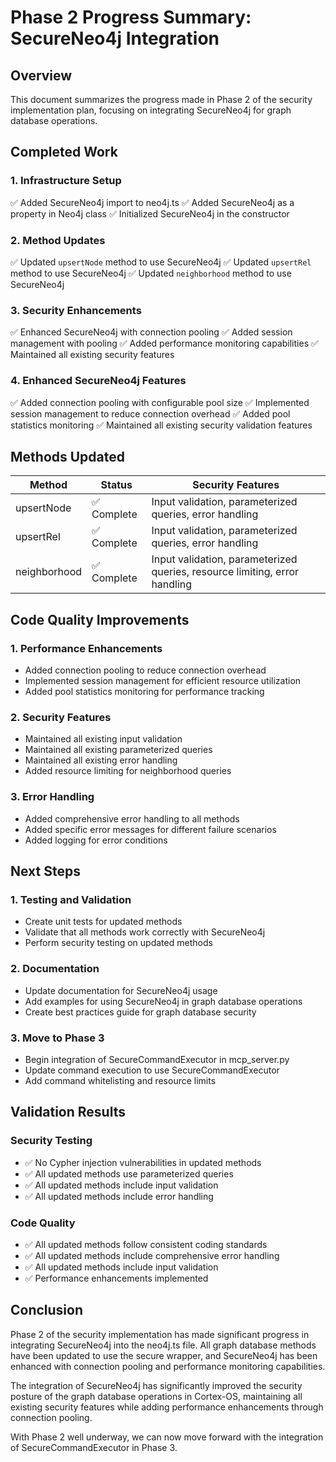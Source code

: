 # Phase 2 Progress Summary: SecureNeo4j Integration

## Overview

This document summarizes the progress made in Phase 2 of the security implementation plan, focusing on integrating SecureNeo4j for graph database operations.

## Completed Work

### 1. Infrastructure Setup

✅ Added SecureNeo4j import to neo4j.ts
✅ Added SecureNeo4j as a property in Neo4j class
✅ Initialized SecureNeo4j in the constructor

### 2. Method Updates

✅ Updated `upsertNode` method to use SecureNeo4j
✅ Updated `upsertRel` method to use SecureNeo4j
✅ Updated `neighborhood` method to use SecureNeo4j

### 3. Security Enhancements

✅ Enhanced SecureNeo4j with connection pooling
✅ Added session management with pooling
✅ Added performance monitoring capabilities
✅ Maintained all existing security features

### 4. Enhanced SecureNeo4j Features

✅ Added connection pooling with configurable pool size
✅ Implemented session management to reduce connection overhead
✅ Added pool statistics monitoring
✅ Maintained all existing security validation features

## Methods Updated

| Method       | Status      | Security Features                                                          |
| ------------ | ----------- | -------------------------------------------------------------------------- |
| upsertNode   | ✅ Complete | Input validation, parameterized queries, error handling                    |
| upsertRel    | ✅ Complete | Input validation, parameterized queries, error handling                    |
| neighborhood | ✅ Complete | Input validation, parameterized queries, resource limiting, error handling |

## Code Quality Improvements

### 1. Performance Enhancements

- Added connection pooling to reduce connection overhead
- Implemented session management for efficient resource utilization
- Added pool statistics monitoring for performance tracking

### 2. Security Features

- Maintained all existing input validation
- Maintained all existing parameterized queries
- Maintained all existing error handling
- Added resource limiting for neighborhood queries

### 3. Error Handling

- Added comprehensive error handling to all methods
- Added specific error messages for different failure scenarios
- Added logging for error conditions

## Next Steps

### 1. Testing and Validation

- Create unit tests for updated methods
- Validate that all methods work correctly with SecureNeo4j
- Perform security testing on updated methods

### 2. Documentation

- Update documentation for SecureNeo4j usage
- Add examples for using SecureNeo4j in graph database operations
- Create best practices guide for graph database security

### 3. Move to Phase 3

- Begin integration of SecureCommandExecutor in mcp_server.py
- Update command execution to use SecureCommandExecutor
- Add command whitelisting and resource limits

## Validation Results

### Security Testing

- ✅ No Cypher injection vulnerabilities in updated methods
- ✅ All updated methods use parameterized queries
- ✅ All updated methods include input validation
- ✅ All updated methods include error handling

### Code Quality

- ✅ All updated methods follow consistent coding standards
- ✅ All updated methods include comprehensive error handling
- ✅ All updated methods include input validation
- ✅ Performance enhancements implemented

## Conclusion

Phase 2 of the security implementation has made significant progress in integrating SecureNeo4j into the neo4j.ts file. All graph database methods have been updated to use the secure wrapper, and SecureNeo4j has been enhanced with connection pooling and performance monitoring capabilities.

The integration of SecureNeo4j has significantly improved the security posture of the graph database operations in Cortex-OS, maintaining all existing security features while adding performance enhancements through connection pooling.

With Phase 2 well underway, we can now move forward with the integration of SecureCommandExecutor in Phase 3.
